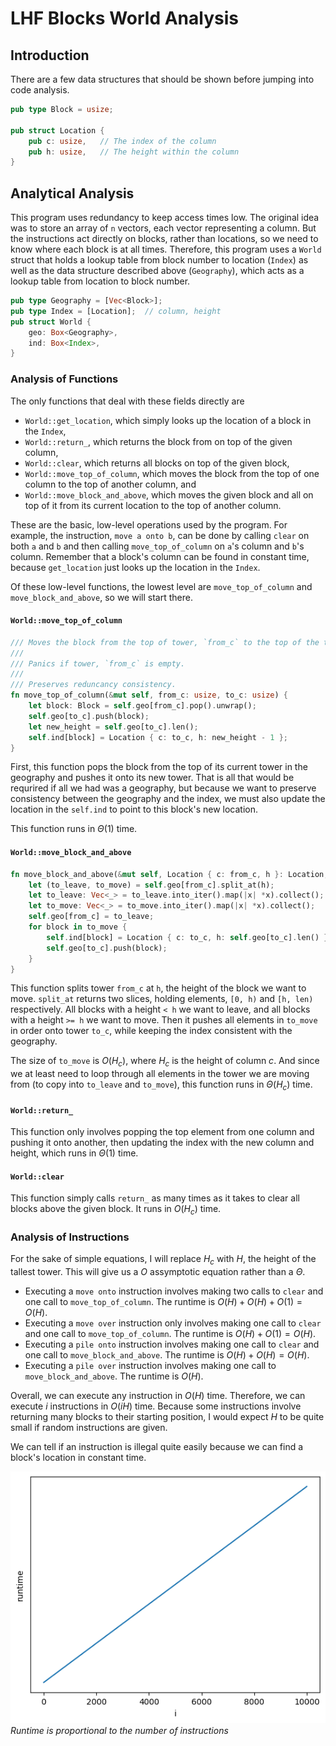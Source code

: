 # LHF Blocks World Analysis
## Introduction
There are a few data structures that should be shown before jumping into code analysis.

```Rust
pub type Block = usize;

pub struct Location {
    pub c: usize,   // The index of the column
    pub h: usize,   // The height within the column
}
```

## Analytical Analysis
This program uses redundancy to keep access times low. The original idea was to store an array of `n` vectors, each vector representing a column. But the instructions act directly on blocks, rather than locations, so we need to know where each block is at all times. Therefore, this program uses a `World` struct that holds a lookup table from block number to location (`Index`) as well as the data structure described above (`Geography`), which acts as a lookup table from location to block number. 

```Rust
pub type Geography = [Vec<Block>];
pub type Index = [Location];  // column, height
pub struct World {
    geo: Box<Geography>,
    ind: Box<Index>,
}
```

### Analysis of Functions

The only functions that deal with these fields directly are 
* `World::get_location`, which simply looks up the location of a block in the `Index`,
* `World::return_`, which returns the block from on top of the given column,
* `World::clear`, which returns all blocks on top of the given block,
* `World::move_top_of_column`, which moves the block from the top of one column to the top of another column, and 
* `World::move_block_and_above`, which moves the given block and all on top of it from its current location to the top of another column.

These are the basic, low-level operations used by the program. For example, the instruction, `move a onto b`, can be done by calling `clear` on both `a` and `b` and then calling `move_top_of_column` on `a`'s column and `b`'s column. Remember that a block's column can be found in constant time, because `get_location` just looks up the location in the `Index`.

Of these low-level functions, the lowest level are `move_top_of_column` and `move_block_and_above`, so we will start there.

#### `World::move_top_of_column`
```Rust
/// Moves the block from the top of tower, `from_c` to the top of the tower, `to_c`.
/// 
/// Panics if tower, `from_c` is empty.
/// 
/// Preserves reduncancy consistency.
fn move_top_of_column(&mut self, from_c: usize, to_c: usize) {
    let block: Block = self.geo[from_c].pop().unwrap();
    self.geo[to_c].push(block);
    let new_height = self.geo[to_c].len();
    self.ind[block] = Location { c: to_c, h: new_height - 1 };
}
```
First, this function pops the block from the top of its current tower in the geography and pushes it onto its new tower. That is all that would be requrired if all we had was a geography, but because we want to preserve consistency between the geography and the index, we must also update the location in the `self.ind` to point to this block's new location. 

This function runs in $\Theta(1)$ time.

#### `World::move_block_and_above`
```Rust
fn move_block_and_above(&mut self, Location { c: from_c, h }: Location, to_c: usize) {
    let (to_leave, to_move) = self.geo[from_c].split_at(h);
    let to_leave: Vec<_> = to_leave.into_iter().map(|x| *x).collect();
    let to_move: Vec<_> = to_move.into_iter().map(|x| *x).collect();
    self.geo[from_c] = to_leave;
    for block in to_move {
        self.ind[block] = Location { c: to_c, h: self.geo[to_c].len() };
        self.geo[to_c].push(block);
    }
}
```
This function splits tower `from_c` at `h`, the height of the block we want to move. `split_at` returns two slices, holding elements, `[0, h)` and `[h, len)` respectively. All blocks with a height `< h` we want to leave, and all blocks with a height `>= h` we want to move. Then it pushes all elements in `to_move` in order onto tower `to_c`, while keeping the index consistent with the geography. 

The size of `to_move` is $O(H_c)$, where $H_c$ is the height of column $c$. And since we at least need to loop through all elements in the tower we are moving from (to copy into `to_leave` and `to_move`), this function runs in $\Theta(H_c)$ time. 

#### `World::return_`
This function only involves popping the top element from one column and pushing it onto another, then updating the index with the new column and height, which runs in $\Theta(1)$ time. 

#### `World::clear`
This function simply calls `return_` as many times as it takes to clear all blocks above the given block. It runs in $O(H_c)$ time. 

### Analysis of Instructions
For the sake of simple equations, I will replace $H_c$ with $H$, the height of the tallest tower. This will give us a $O$ assymptotic equation rather than a $\Theta$. 

* Executing a `move onto` instruction involves making two calls to `clear` and one call to `move_top_of_column`. The runtime is $O(H) + O(H) + O(1) = O(H)$.
* Executing a `move over` instruction only involves making one call to `clear` and one call to `move_top_of_column`. The runtime is $O(H) + O(1) = O(H)$.
* Executing a `pile onto` instruction involves making one call to `clear` and one call to `move_block_and_above`. The runtime is $O(H) + O(H) = O(H)$.
* Executing a `pile over` instruction involves making one call to `move_block_and_above`. The runtime is $O(H)$.

Overall, we can execute any instruction in $O(H)$ time. Therefore, we can execute $i$ instructions in $O(iH)$ time. Because some instructions involve returning many blocks to their starting position, I would expect $H$ to be quite small if random instructions are given. 

We can tell if an instruction is illegal quite easily because we can find a block's location in constant time.

![Runtime Graph](runtime.png)
*Runtime is proportional to the number of instructions*
